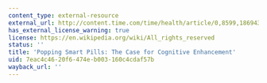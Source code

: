 ```yaml
---
content_type: external-resource
external_url: http://content.time.com/time/health/article/0,8599,1869435,00.html
has_external_license_warning: true
license: https://en.wikipedia.org/wiki/All_rights_reserved
status: ''
title: 'Popping Smart Pills: The Case for Cognitive Enhancement'
uid: 7eac4c46-20f6-474e-b003-160c4cdaf57b
wayback_url: ''
---
```

